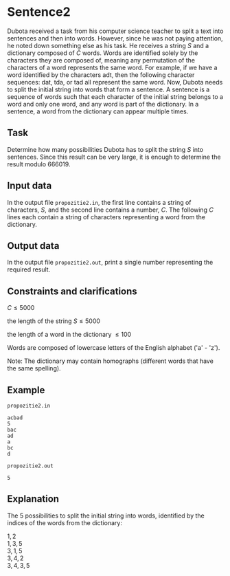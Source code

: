 # Sentence2

Dubota received a task from his computer science teacher to split a text into sentences and then into words. However, since he was not paying attention, he noted down something else as his task. He receives a string $S$ and a dictionary composed of $C$ words. Words are identified solely by the characters they are composed of, meaning any permutation of the characters of a word represents the same word. For example, if we have a word identified by the characters adt, then the following character sequences: dat, tda, or tad all represent the same word. Now, Dubota needs to split the initial string into words that form a sentence. A sentence is a sequence of words such that each character of the initial string belongs to a word and only one word, and any word is part of the dictionary. In a sentence, a word from the dictionary can appear multiple times.

## Task

Determine how many possibilities Dubota has to split the string $S$ into sentences. Since this result can be very large, it is enough to determine the result modulo $666019$.

## Input data

In the output file `propozitie2.in`, the first line contains a string of characters, $S$, and the second line contains a number, $C$. The following $C$ lines each contain a string of characters representing a word from the dictionary.

## Output data

In the output file `propozitie2.out`, print a single number representing the required result.

## Constraints and clarifications

$C \leq 5000$ 

the length of the string $S \leq 5000$ 

the length of a word in the dictionary $\leq 100$ 

Words are composed of lowercase letters of the English alphabet ('a' - 'z'). 

Note: The dictionary may contain homographs (different words that have the same spelling).

## Example

`propozitie2.in`

```
acbad
5
bac
ad
a
bc
d
```

`propozitie2.out`

```
5
```

## Explanation

The 5 possibilities to split the initial string into words, identified by the indices of the words from the dictionary:

$1, 2$  
$1, 3, 5$  
$3, 1, 5$  
$3, 4, 2$  
$3, 4, 3, 5$